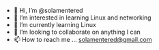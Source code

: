 - 👋 Hi, I’m @solamentered
- 👀 I’m interested in learning Linux and networking
- 🌱 I’m currently learning Linux
- 💞️ I’m looking to collaborate on anything I can
- 📫 How to reach me ... solamentered@gmail.com

<!---
solamentered/solamentered is a ✨ special ✨ repository because its `README.md` (this file) appears on your GitHub profile.
You can click the Preview link to take a look at your changes.
--->
